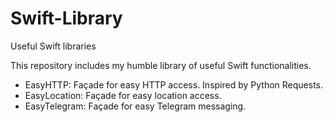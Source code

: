 # Swift-Library
Useful Swift libraries

This repository includes my humble library of useful Swift functionalities.
- EasyHTTP: Façade for easy HTTP access. Inspired by Python Requests.
- EasyLocation: Façade for easy location access.
- EasyTelegram: Façade for easy Telegram messaging.
